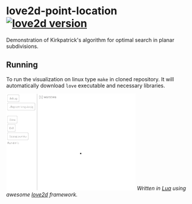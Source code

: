 # love2d-point-location [![love2d version](https://img.shields.io/badge/L%C3%96VE-11.3-27a9e0?labelColor=e74999)](https://love2d.org)
Demonstration of Kirkpatrick's algorithm for optimal search in planar subdivisions.

## Running
To run the visualization on linux type `make` in cloned repository.
It will automatically download `love` executable and necessary libraries.

![demonstration](demo.gif)
*Written in [Lua](https://www.lua.org/) using awesome [love2d](https://love2d.org/) framework.*
